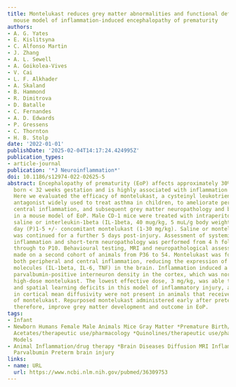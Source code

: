 ```yaml
---
title: Montelukast reduces grey matter abnormalities and functional deficits in a
  mouse model of inflammation-induced encephalopathy of prematurity
authors:
- A. G. Yates
- E. Kislitsyna
- C. Alfonso Martin
- J. Zhang
- A. L. Sewell
- A. Goikolea-Vives
- V. Cai
- L. F. Alkhader
- A. Skaland
- B. Hammond
- R. Dimitrova
- D. Batalle
- C. Fernandes
- A. D. Edwards
- P. Gressens
- C. Thornton
- H. B. Stolp
date: '2022-01-01'
publishDate: '2025-02-04T14:17:24.424995Z'
publication_types:
- article-journal
publication: '*J Neuroinflammation*'
doi: 10.1186/s12974-022-02625-5
abstract: Encephalopathy of prematurity (EoP) affects approximately 30% of infants
  born < 32 weeks gestation and is highly associated with inflammation in the foetus.
  Here we evaluated the efficacy of montelukast, a cysteinyl leukotriene receptor
  antagonist widely used to treat asthma in children, to ameliorate peripheral and
  central inflammation, and subsequent grey matter neuropathology and behaviour deficits
  in a mouse model of EoP. Male CD-1 mice were treated with intraperitoneal (i.p.)
  saline or interleukin-1beta (IL-1beta, 40 mug/kg, 5 muL/g body weight) from postnatal
  day (P)1-5 +/- concomitant montelukast (1-30 mg/kg). Saline or montelukast treatment
  was continued for a further 5 days post-injury. Assessment of systemic and central
  inflammation and short-term neuropathology was performed from 4 h following treatment
  through to P10. Behavioural testing, MRI and neuropathological assessments were
  made on a second cohort of animals from P36 to 54. Montelukast was found to attenuate
  both peripheral and central inflammation, reducing the expression of pro-inflammatory
  molecules (IL-1beta, IL-6, TNF) in the brain. Inflammation induced a reduction in
  parvalbumin-positive interneuron density in the cortex, which was normalised with
  high-dose montelukast. The lowest effective dose, 3 mg/kg, was able to improve anxiety
  and spatial learning deficits in this model of inflammatory injury, and alterations
  in cortical mean diffusivity were not present in animals that received this dose
  of montelukast. Repurposed montelukast administered early after preterm birth may,
  therefore, improve grey matter development and outcome in EoP.
tags:
- Infant
- Newborn Humans Female Male Animals Mice Gray Matter *Premature Birth/drug therapy
  Acetates/therapeutic use/pharmacology *Quinolines/therapeutic use/pharmacology Disease
  Models
- Animal Inflammation/drug therapy *Brain Diseases Diffusion MRI Inflammation Montelukast
  Parvalbumin Preterm brain injury
links:
- name: URL
  url: https://www.ncbi.nlm.nih.gov/pubmed/36309753
---
```

